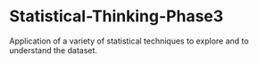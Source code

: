 # Statistical-Thinking-Phase3

Application of a variety of statistical techniques to explore and to understand the dataset. 
